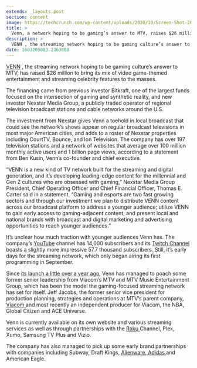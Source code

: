 ```yaml
--- 
extends: _layouts.post 
section: content 
image: https://techcrunch.com/wp-content/uploads/2020/10/Screen-Shot-2020-10-20-at-6.29.16-AM.png?w=764 
title: > 
  Venn, a network hoping to be gaming’s answer to MTV, raises $26 million – TechCrunch 
description: > 
  VENN , the streaming network hoping to be gaming culture’s answer to MTV, has raised $26 million to bring its mix of video game-themed entertainment and streaming celebrity features to the masses.The company’s YouTube channel has 14,000 subscribers and its Twitch Channel boasts a slightly more impressive 57.7 thousand subscribers.Still, it’s early days for the streaming network, which only began airing its first programming in September.Since its launch a little over a year ago, Venn has managed to poach some former senior leadership from Viacom’s MTV and MTV Music Entertainment Group, which has been the model the gaming-focused streaming network has set for itself.The company has also managed to pick up some early brand partnerships with companies including Subway, Draft Kings, Alienware, Adidas and American Eagle. 
date: 1603205083.2363808 
--- 
```

<div><p><a href="https://www.venn.tv">VENN</a> , the streaming network hoping to be gaming culture&#8217;s answer to MTV, has raised $26 million to bring its mix of video game-themed entertainment and streaming celebrity features to the masses.</p>
<p id="speakable-summary">The financing came from previous investor Bitkraft, one of the largest funds focused on the intersection of gaming and synthetic reality, and new investor Nexstar Media Group, a publicly traded operator of regional television broadcast stations and cable networks around the U.S.</p>
<p>The investment from Nexstar gives Venn a toehold in local broadcast that could see the network&#8217;s shows appear on regular broadcast televisions in most major American cities, and adds to a roster of Nexstar properties including CourtTV, Bounce, and Ion Television. The company has over 197 television stations and a network of websites that average over 100 million monthly active users and 1 billion page views, according to a statement from Ben Kusin, Venn&#8217;s co-founder and chief executive.</p>
<p>&#8220;VENN is a new kind of TV network built for the streaming and digital generation, and it&#8217;s developing leading-edge content for the millennial and Gen Z cultures who are obsessed with gaming,&#8221; Nexstar Media Group President, Chief Operating Officer and Chief Financial Officer, Thomas E. Carter said in a statement. &#8220;Gaming and esports are two fast growing sectors and through our investment we plan to distribute VENN content across our broadcast platform to address a younger audience; utilize VENN to gain early access to gaming-adjacent content; and present local and national brands with broadcast and digital marketing and advertising opportunities to reach younger audiences.&#8221;</p>
<p>It&#8217;s unclear how much traction with younger audiences Venn has. The company&#8217;s <a href="https://www.youtube.com/channel/UCjhfuditlW14fHaV2yrVH-g">YouTube</a> channel has 14,000 subscribers and its <a href="https://www.twitch.tv/watchvenn">Twitch Channel</a> boasts a slightly more impressive 57.7 thousand subscribers. Still, it&#8217;s early days for the streaming network, which only began airing its first programming in September.</p>
<p>Since <a href="https://techcrunch.com/2019/09/17/meet-venn-the-company-hoping-to-build-mtv-for-the-gaming-generation/">its launch a little over a year ago</a>, Venn has managed to poach some former senior leadership from Viacom&#8217;s MTV and MTV Music Entertainment Group, which has been the model the gaming-focused streaming network has set for itself. Jeff Jacobs, the former senior vice president for production planning, strategies and operations at MTV&#8217;s parent company, <a class="crunchbase-link" href="https://crunchbase.com/organization/viacom" target="_blank">Viacom </a> and most recently an independent producer for Viacom, the NBA, Global Citizen and ACE Universe. </p>
<p>Venn is currently available on its own website and various streaming services as well as through partnerships with the <a class="crunchbase-link" href="https://crunchbase.com/organization/roku" target="_blank">Roku </a> Channel, Plex, Xumo, Samsung TV Plus and Vizio.</p>
<p>The company has also managed to pick up some early brand partnerships with companies including Subway, Draft Kings, <a class="crunchbase-link" href="https://crunchbase.com/organization/alienware" target="_blank">Alienware, </a> <a class="crunchbase-link" href="https://crunchbase.com/organization/adidas" target="_blank">Adidas </a> and American Eagle.</p>
<p>&#160;</p>
			</div>